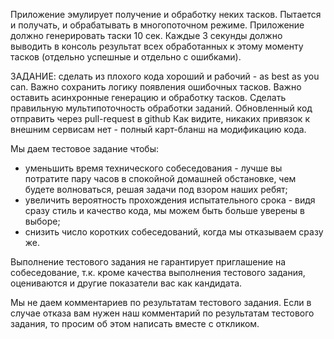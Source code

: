  Приложение эмулирует получение и обработку неких тасков. Пытается и получать, и обрабатывать в многопоточном режиме.
 Приложение должно генерировать таски 10 сек. Каждые 3 секунды должно выводить в консоль результат всех обработанных к этому моменту тасков (отдельно успешные и отдельно с ошибками).

 ЗАДАНИЕ: сделать из плохого кода хороший и рабочий - as best as you can.
 Важно сохранить логику появления ошибочных тасков.
 Важно оставить асинхронные генерацию и обработку тасков.
 Сделать правильную мультипоточность обработки заданий.
 Обновленный код отправить через pull-request в github
 Как видите, никаких привязок к внешним сервисам нет - полный карт-бланш на модификацию кода.

 Мы даем тестовое задание чтобы:
 * уменьшить время технического собеседования - лучше вы потратите пару часов в спокойной домашней обстановке, чем будете волноваться, решая задачи под взором наших ребят;
 * увеличить вероятность прохождения испытательного срока - видя сразу стиль и качество кода, мы можем быть больше уверены в выборе;
 * снизить число коротких собеседований, когда мы отказываем сразу же.

 Выполнение тестового задания не гарантирует приглашение на собеседование, т.к. кроме качества выполнения тестового задания, оцениваются и другие показатели вас как кандидата.

 Мы не даем комментариев по результатам тестового задания. Если в случае отказа вам нужен наш комментарий по результатам тестового задания, то просим об этом написать вместе с откликом.
